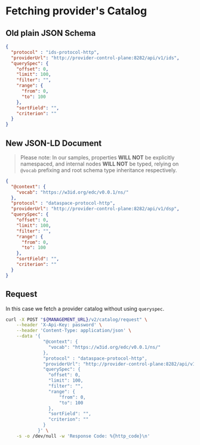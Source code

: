 # Fetching provider's Catalog

## Old plain JSON Schema

```json
{
  "protocol" : "ids-protocol-http",
  "providerUrl": "http://provider-control-plane:8282/api/v1/ids",
  "querySpec": {
    "offset": 0,
    "limit": 100,
    "filter": "",
    "range": {
      "from": 0,
      "to": 100
    },
    "sortField": "",
    "criterion": ""
  }
}
```

## New JSON-LD Document

> Please note: In our samples, properties **WILL NOT** be explicitly namespaced, and internal nodes **WILL NOT** be typed, relying on `@vocab` prefixing and root schema type inheritance respectively.

```json
{
  "@context": {
    "vocab": "https://w3id.org/edc/v0.0.1/ns/"
  },
  "protocol" : "dataspace-protocol-http",
  "providerUrl": "http://provider-control-plane:8282/api/v1/dsp",
  "querySpec": {
    "offset": 0,
    "limit": 100,
    "filter": "",
    "range": {
      "from": 0,
      "to": 100
    },
    "sortField": "",
    "criterion": ""
  }
}
```

## Request

In this case we fetch a provider catalog without using `queryspec`.

```bash
curl -X POST "${MANAGEMENT_URL}/v2/catalog/request" \
    --header 'X-Api-Key: password' \
    --header 'Content-Type: application/json' \
    --data '{
              "@context": {
                "vocab": "https://w3id.org/edc/v0.0.1/ns/"
              },
              "protocol" : "dataspace-protocol-http",
              "providerUrl": "http://provider-control-plane:8282/api/v1/dsp",
              "querySpec": {
                "offset": 0,
                "limit": 100,
                "filter": "",
                "range": {
                    "from": 0,
                    "to": 100
                },
                "sortField": "",
                "criterion": ""
              }
            }' \
    -s -o /dev/null -w 'Response Code: %{http_code}\n'
```
